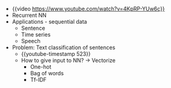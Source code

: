 - {{video https://www.youtube.com/watch?v=4KpRP-YUw6c}}
- Recurrent NN
- Applications - sequential data
	- Sentence
	- Time series
	- Speech
- Problem: Text classification of sentences
	- {{youtube-timestamp 523}}
	- How to give input to NN? -> Vectorize
		- One-hot
		- Bag of words
		- Tf-IDF